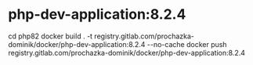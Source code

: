 # php-dev-application:8.2.4
cd php82
docker build . -t registry.gitlab.com/prochazka-dominik/docker/php-dev-application:8.2.4 --no-cache
docker push registry.gitlab.com/prochazka-dominik/docker/php-dev-application:8.2.4
